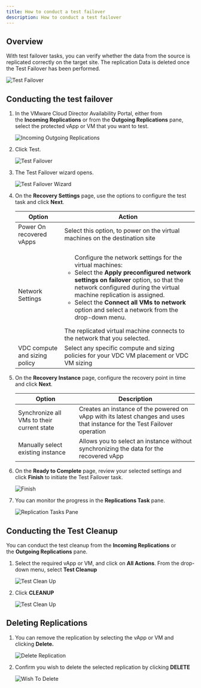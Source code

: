 ```yaml
---
title: How to conduct a test failover
description: How to conduct a test failover
---
```


## Overview

With test failover tasks, you can verify whether the data from the source is replicated correctly on the target site. The replication Data is deleted once the Test Failover has been performed.

![Test Failover](./assets/test_failover_image.png)

## Conducting the test failover

1. In the VMware Cloud Director Availability Portal, either from the **Incoming Replications** or from the **Outgoing Replications** pane, select the protected vApp or VM that you want to test.

    ![Incoming Outgoing Replications](./assets/incoming_outgoing_replications.png)

1. Click Test.

    ![Test Failover](./assets/Testfailover.jpg)

1. The Test Failover wizard opens.

    ![Test Failover Wizard](./assets/test_failover_wizard.png)

1. On the **Recovery Settings** page, use the options to configure the test task and click **Next**.

	| Option | Action |
	| ---    | ---    |
	| Power On recovered vApps | Select this option, to power on the virtual machines on the destination site |
	| Network Settings | <ul>Configure the network settings for the virtual machines:<li>Select the **Apply preconfigured network settings on failover** option, so that the network configured during the virtual machine replication is assigned.</li><li>Select the **Connect all VMs to network** option and select a network from the drop-down menu.</li></ul><p></p>The replicated virtual machine connects to the network that you selected. |
	| VDC compute and sizing policy | Select any specific compute and sizing policies for your VDC VM placement or VDC VM sizing |

1. On the **Recovery Instance** page, configure the recovery point in time and click **Next**.

	| Option | Description |
	| ---    | ---    |
	| Synchronize all VMs to their current state | Creates an instance of the powered on vApp with its latest changes and uses that instance for the Test Failover operation |
	| Manually select existing instance | Allows you to select an instance without synchronizing the data for the recovered vApp |

1. On the **Ready to Complete** page, review your selected settings and click **Finish** to initiate the Test Failover task.

    ![Finish](./assets/finish.png)

1. You can monitor the progress in the **Replications Task** pane.

    ![Replication Tasks Pane](./assets/replication_tasks_pane.png)

## Conducting the Test Cleanup

You can conduct the test cleanup from the **Incoming Replications** or the **Outgoing Replications** pane.

1. Select the required vApp or VM, and click on **All Actions**. From the drop-down menu, select **Test Cleanup**

    ![Test Clean Up](./assets/Testcleanup.png)

1. Click **CLEANUP**

    ![Test Clean Up](./assets/test_cleanup_clean.png)

## Deleting Replications

1. You can remove the replication by selecting the vApp or VM and clicking **Delete.**

    ![Delete Replication](./assets/delete_replication.png)

1. Confirm you wish to delete the selected replication by clicking **DELETE**

    ![Wish To Delete](./assets/wish_to_delete.png)
